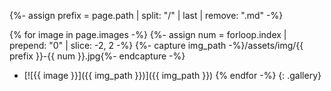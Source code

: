 {%- assign prefix = page.path | split: "/" | last | remove: ".md" -%}

{% for image in page.images -%}
  {%- assign num = forloop.index | prepend: "0" | slice: -2, 2 -%}
  {%- capture img_path -%}/assets/img/{{ prefix }}-{{ num }}.jpg{%- endcapture -%}
  - [![{{ image }}]({{ img_path }})]({{ img_path }})
{% endfor -%}
{: .gallery}
